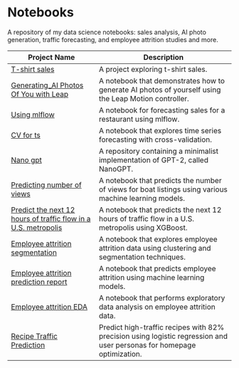 # Notebooks

A repository of my data science notebooks: sales analysis, AI photo generation, traffic forecasting, and employee attrition studies and more.

| Project Name | Description |
| --- | --- |
| [T-shirt sales](https://github.com/ericyaang/bibix)  | A project exploring t-shirt sales.|
| [Generating_AI Photos Of You with Leap](https://github.com/ericyaang/notebooks/blob/main/Generating_AI_Photos_Of_You.ipynb) | A notebook that demonstrates how to generate AI photos of yourself using the Leap Motion controller. |
| [Using mlflow](https://github.com/ericyaang/forecasting-sales-for-a-restaurant/blob/main/notebooks/mlflow.ipynb) | A notebook for forecasting sales for a restaurant using mlflow. |
| [CV for ts](https://github.com/ericyaang/forecasting-sales-for-a-restaurant/blob/main/notebooks/train_cv.ipynb) | A notebook that explores time series forecasting with cross-validation. |
| [Nano gpt](https://github.com/ericyaang/nanoGPT) | A repository containing a minimalist implementation of GPT-2, called NanoGPT. |
| [Predicting number of views](https://github.com/ericyaang/mykagglenbs/blob/main/boat-listings.ipynb) | A notebook that predicts the number of views for boat listings using various machine learning models. |
| [Predict the next 12 hours of traffic flow in a U.S. metropolis](https://github.com/ericyaang/mykagglenbs/blob/main/xgboost-baseline.ipynb) | A notebook that predicts the next 12 hours of traffic flow in a U.S. metropolis using XGBoost. |
| [Employee attrition segmentation](https://github.com/ericyaang/employee-attrition/blob/main/segment_employee.ipynb) | A notebook that explores employee attrition data using clustering and segmentation techniques. |
| [Employee attrition prediction report](https://github.com/ericyaang/employee-attrition/blob/main/employe_attrition.ipynb) | A notebook that predicts employee attrition using machine learning models. |
| [Employee attrition EDA](https://github.com/ericyaang/employee-attrition/blob/main/EDA.ipynb) | A notebook that performs exploratory data analysis on employee attrition data. | 
|[Recipe Traffic Prediction](https://github.com/ericyaang/recipe-site-traffic) | Predict high-traffic recipes with 82% precision using logistic regression and user personas for homepage optimization. |
